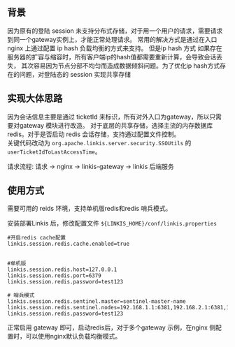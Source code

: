 ## 背景
因为原有的登陆 session 未支持分布式存储，对于用一个用户的请求，需要请求到同一个gateway实例上，才能正常处理请求。
常用的解决方式是通过在入口 nginx 上通过配置 ip hash 负载均衡的方式来支持。
但是ip hash 方式 如果存在服务器的扩容与缩容时，所有客户端ip的hash值都需要重新计算，会导致会话丢失，
其次容易因为节点分部不均匀⽽造成数据倾斜问题。为了优化ip hash方式存在的问题，对登陆态的 session 实现共享存储


## 实现大体思路
因为会话信息主要是通过 ticketId 来标识，所有对外入口为gateway，所以只需要对gateway 模块进行改造。
对于底层的共享存储，选择主流的内存数据库 redis。对于是否启动 redis 会话存储，支持通过配置文件控制。  
关键代码改动为 `org.apache.linkis.server.security.SSOUtils` 的 `userTicketIdToLastAccessTime`。

请求流程:
请求 -> nginx -> linkis-gateway -> linkis 后端服务


## 使用方式 
 
需要可用的 reids 环境，支持单机版redis和redis 哨兵模式。

安装部署Linkis 后，修改配置文件 `${LINKIS_HOME}/conf/linkis.properties`
```shell script
#开启redis cache配置
linkis.session.redis.cache.enabled=true


#单机版
linkis.session.redis.host=127.0.0.1
linkis.session.redis.port=6379
linkis.session.redis.password=test123

# 哨兵模式
linkis.session.redis.sentinel.master=sentinel-master-name
linkis.session.redis.sentinel.nodes=192.168.1.1:6381,192.168.2.1:6381,192.168.3.1:6381
linkis.session.redis.password=test123

```

正常启用 gateway 即可，启动redis后，对于多个gateway 示例，在nginx 侧配置时，可以使用nginx默认负载均衡模式。



